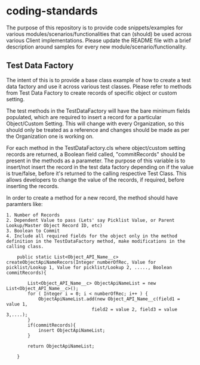 # coding-standards

The purpose of this repository is to provide code snippets/examples for various modules/scenarios/functionalities that can (should) be used across various Client implementations. Please update the README file with a brief description around samples for every new module/scenario/functionality.


## Test Data Factory

The intent of this is to provide a base class example of how to create a test data factory and use it across various test classes. Please refer to methods from Test Data Factory to create records of specific object or custom setting.

The test methods in the TestDataFactory will have the bare minimum fields populated, which are required to insert a record for a particular Object/Custom Setting. This will change with every Organization, so this should only be treated as a reference and changes should be made as per the Organization one is working on.

For each method in the TestDataFactory.cls where object/custom setting records are returned, a Boolean field called, "commitRecords" should be present in the methods as a parameter. The purpose of this variable is to insert/not insert the record in the test data factory depending on if the value is true/false, before it's returned to the calling respective Test Class. This allows developers to change the value of the records, if required, before inserting the records. 

In order to create a method for a new record, the method should have paramters like:

    1. Number of Records
    2. Dependent Value to pass (Lets' say Picklist Value, or Parent Lookup/Master Object Record ID, etc)
    3. Boolean to Commit
    4. Include all required fields for the object only in the method definition in the TestDataFactory method, make modifications in the calling class.

        public static List<Object_API_Name__c> createObjectApiNameRecors(Integer numberOfRec, Value for picklist/Lookup 1, Value for picklist/Lookup 2, ....., Boolean commitRecords){

            List<Object_API_Name__c> ObjectApiNameList = new List<Object_API_Name__c>();
            for ( Integer i = 0; i < numberOfRec; i++ ) {
                ObjectApiNameList.add(new Object_API_Name__c(field1 = value 1,
                                    field2 = value 2, field3 = value 3,....);
            }
            if(commitRecords){
                insert ObjectApiNameList;
            }

            return ObjectApiNameList;

        }